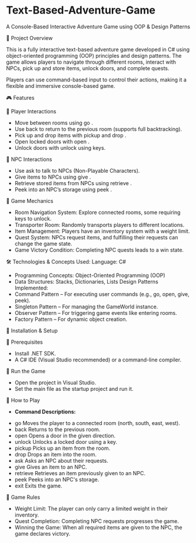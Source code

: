 # Text-Based-Adventure-Game

A Console-Based Interactive Adventure Game using OOP & Design Patterns

📌 Project Overview

This is a fully interactive text-based adventure game developed in C# using object-oriented programming (OOP) principles and design patterns. The game allows players to navigate through different rooms, interact with NPCs, pick up and store items, unlock doors, and complete quests.

Players can use command-based input to control their actions, making it a flexible and immersive console-based game.

🎮 Features

🔹 Player Interactions
- Move between rooms using go <direction>.
- Use back to return to the previous room (supports full backtracking).
- Pick up and drop items with pickup <item> and drop <item>.
- Open locked doors with open <direction>.
- Unlock doors with unlock <direction> using keys.
  
🔹 NPC Interactions
- Use ask <npc> to talk to NPCs (Non-Playable Characters).
- Give items to NPCs using give <item> <npc>.
- Retrieve stored items from NPCs using retrieve <item> <npc>.
- Peek into an NPC’s storage using peek <npc>.
  
🔹 Game Mechanics
- Room Navigation System: Explore connected rooms, some requiring keys to unlock.
- Transporter Room: Randomly transports players to different locations.
- Item Management: Players have an inventory system with a weight limit.
- Quest System: NPCs request items, and fulfilling their requests can change the game state.
- Game Victory Condition: Completing NPC quests leads to a win state.

🛠️ Technologies & Concepts Used:
Language: C#
- Programming Concepts: Object-Oriented Programming (OOP)
- Data Structures: Stacks, Dictionaries, Lists
Design Patterns Implemented:
- Command Pattern – For executing user commands (e.g., go, open, give, peek).
- Singleton Pattern – For managing the GameWorld instance.
- Observer Pattern – For triggering game events like entering rooms.
- Factory Pattern – For dynamic object creation.

🚀 Installation & Setup

🔹 Prerequisites
- Install .NET SDK.
- A C# IDE (Visual Studio recommended) or a command-line compiler.
  
🔹 Run the Game
- Open the project in Visual Studio.
- Set the main file as the startup project and run it.

📝 How to Play
* **Command	Descriptions:**
- go <direction>	Moves the player to a connected room (north, south, east, west).
- back	Returns to the previous room.
- open <direction>	Opens a door in the given direction.
- unlock <direction>	Unlocks a locked door using a key.
- pickup <item>	Picks up an item from the room.
- drop <item>	Drops an item into the room.
- ask <npc>	Asks an NPC about their requests.
- give <item> <npc>	Gives an item to an NPC.
- retrieve <item> <npc>	Retrieves an item previously given to an NPC.
- peek <npc>	Peeks into an NPC's storage.
- exit	Exits the game.
  
📜 Game Rules
- Weight Limit: The player can only carry a limited weight in their inventory.
- Quest Completion: Completing NPC requests progresses the game.
- Winning the Game: When all required items are given to the NPC, the game declares victory.
